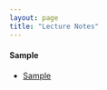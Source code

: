 ```yaml
---
layout: page
title: "Lecture Notes"
---
```


#### Sample

* [Sample](/archives/lecture-notes/sample.pdf)

